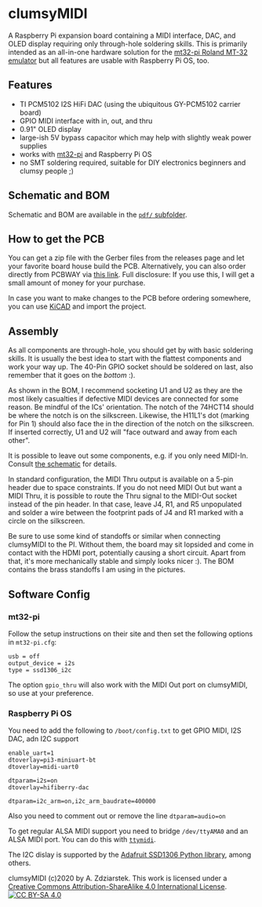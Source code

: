 # clumsyMIDI
A Raspberry Pi expansion board containing a MIDI interface, DAC, and OLED display requiring only through-hole soldering skills. This is primarily intended as an all-in-one hardware solution for the [mt32-pi Roland MT-32 emulator](https://github.com/dwhinham/mt32-pi) but all features are usable with Raspberry Pi OS, too.

## Features
* TI PCM5102 I2S HiFi DAC (using the ubiquitous GY-PCM5102 carrier board)
* GPIO MIDI interface with in, out, and thru
* 0.91" OLED display
* large-ish 5V bypass capacitor which may help with slightly weak power supplies
* works with [mt32-pi](https://github.com/dwhinham/mt32-pi) and Raspberry Pi OS
* no SMT soldering required, suitable for DIY electronics beginners and clumsy people ;)

## Schematic and BOM
Schematic and BOM are available in the [`pdf/` subfolder](https://github.com/gmcn42/clumsyMIDI/tree/main/pdf).

## How to get the PCB
You can get a zip file with the Gerber files from the releases page and let your favorite board house build the PCB. Alternatively, you can also order directly from PCBWAY via [this link](https://github.com/gmcn42/clumsyMIDI). Full disclosure: If you use this, I will get a small amount of money for your purchase.

In case you want to make changes to the PCB before ordering somewhere, you can use [KiCAD](https://kicad.org/) and import the project.

## Assembly
As all components are through-hole, you should get by with basic soldering skills. It is usually the best idea to start with the flattest components and work your way up. The 40-Pin GPIO socket should be soldered on last, also remember that it goes on the *bottom* :).

As shown in the BOM, I recommend socketing U1 and U2 as they are the most likely casualties if defective MIDI devices are connected for some reason. Be mindful of the ICs' orientation. The notch of the 74HCT14 should be where the notch is on the silkscreen. Likewise, the H11L1's dot (marking for Pin 1) should also face the in the direction of the notch on the silkscreen. If inserted correctly, U1 and U2 will "face outward and away from each other".

It is possible to leave out some components, e.g. if you only need MIDI-In. Consult [the schematic](https://github.com/gmcn42/clumsyMIDI/blob/main/pdf/clumsyMIDI-schematic.pdf) for details.

In standard configuration, the MIDI Thru output is available on a 5-pin header due to space constraints. If you do not need MIDI Out but want a MIDI Thru, it is possible to route the Thru signal to the MIDI-Out socket instead of the pin header. In that case, leave J4, R1, and R5 unpopulated and solder a wire between the footprint pads of J4 and R1 marked with a circle on the silkscreen.

Be sure to use some kind of standoffs or similar when connecting clumsyMIDI to the PI. Without them, the board may sit lopsided and come in contact with the HDMI port, potentially causing a short circuit. Apart from that, it's more mechanically stable and simply looks nicer :). The BOM contains the brass standoffs I am using in the pictures.

## Software Config
### mt32-pi
Follow the setup instructions on their site and then set the following options in `mt32-pi.cfg`:
```
usb = off
output_device = i2s
type = ssd1306_i2c
```
The option `gpio_thru` will also work with the MIDI Out port on clumsyMIDI, so use at your preference.

### Raspberry Pi OS
You need to add the following to `/boot/config.txt` to get GPIO MIDI, I2S DAC, adn I2C support
```
enable_uart=1
dtoverlay=pi3-miniuart-bt
dtoverlay=midi-uart0

dtparam=i2s=on
dtoverlay=hifiberry-dac

dtparam=i2c_arm=on,i2c_arm_baudrate=400000
```
Also you need to comment out or remove the line `dtparam=audio=on`

To get regular ALSA MIDI support you need to bridge `/dev/ttyAMA0` and an ALSA MIDI port. You can do this with [`ttymidi`](https://github.com/cjbarnes18/ttymidi).

The I2C dislay is supported by the [Adafruit SSD1306 Python library](https://github.com/adafruit/Adafruit_Python_SSD1306.git), among others.


clumsyMIDI (c)2020 by A. Zdziarstek. This work is licensed under a [Creative Commons Attribution-ShareAlike 4.0 International License](https://creativecommons.org/licenses/by-sa/4.0/). [![CC BY-SA 4.0](https://licensebuttons.net/l/by-sa/4.0/88x31.png)](https://creativecommons.org/licenses/by-sa/4.0/)
